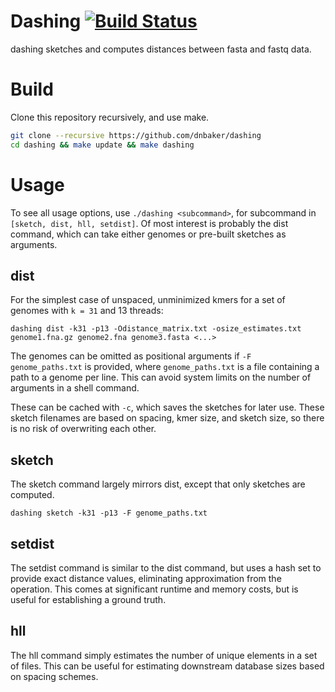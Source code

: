 # Dashing [![Build Status](https://travis-ci.com/dnbaker/dashing.svg?branch=master)](https://travis-ci.com/dnbaker/dashing)

dashing sketches and computes distances between fasta and fastq data.

# Build
Clone this repository recursively, and use make.

```bash
git clone --recursive https://github.com/dnbaker/dashing
cd dashing && make update && make dashing
```

# Usage

To see all usage options, use `./dashing <subcommand>`, for subcommand in `[sketch, dist, hll, setdist]`.
Of most interest is probably the dist command, which can take either genomes or pre-built sketches as arguments.


## dist
For the simplest case of unspaced, unminimized kmers for a set of genomes with `k = 31` and 13 threads:

```
dashing dist -k31 -p13 -Odistance_matrix.txt -osize_estimates.txt genome1.fna.gz genome2.fna genome3.fasta <...>
```

The genomes can be omitted as positional arguments if `-F genome_paths.txt` is provided, where `genome_paths.txt` is a file containing a path to a genome per line.
This can avoid system limits on the number of arguments in a shell command.

These can be cached with `-c`, which saves the sketches for later use. These sketch filenames are based on spacing, kmer size, and sketch size, so there is no risk of overwriting each other.

## sketch
The sketch command largely mirrors dist, except that only sketches are computed.

```
dashing sketch -k31 -p13 -F genome_paths.txt
```

## setdist
The setdist command is similar to the dist command, but uses a hash set to provide exact distance values, eliminating approximation from the operation.
This comes at significant runtime and memory costs, but is useful for establishing a ground truth.

## hll
The hll command simply estimates the number of unique elements in a set of files. This can be useful for estimating downstream database sizes based on spacing schemes.
